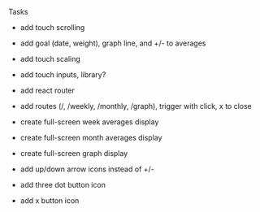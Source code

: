 Tasks
- add touch scrolling
- add goal (date, weight), graph line, and +/- to averages

- add touch scaling
- add touch inputs, library?

- add react router
- add routes (/, /weekly, /monthly, /graph), trigger with click, x to close
- create full-screen week averages display
- create full-screen month averages display
- create full-screen graph display
- add up/down arrow icons instead of +/-
- add three dot button icon
- add x button icon

